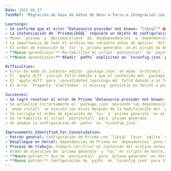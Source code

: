 ```yaml
---
Date: 2025_05_27
TaskRef: "Migración de base de datos de Neon a Turso e integración con quran-data-api"

Learnings:
- Se confirmó que el error "Datasource provider not known: "libsql"" de Prisma se resuelve configurando `provider = "sqlite"` en `schema.prisma` y utilizando `@prisma/adapter-libsql` para la conexión en tiempo de ejecución.
- La instanciación de `PrismaLibSQL` requiere un objeto de configuración `{ url: LIBSQL_URL, authToken: LIBSQL_AUTH_TOKEN }` directamente, no una instancia de cliente de `@libsql/client`.
- Mover `prisma` y `@prisma/client` de `devDependencies` a `dependencies` en `package.json` es una solución recomendada para problemas de despliegue en entornos como Vercel, especialmente en monorepos.
- La importancia de leer el archivo más reciente antes de aplicar `diffs` para evitar errores de coincidencia.
- El orden de ejecución de `tsc` y `prisma generate` en el script de build de Vercel es crucial. `prisma generate` debe ejecutarse *antes* de `tsc` para asegurar que los tipos generados estén disponibles para la compilación de TypeScript.
- **Nuevo aprendizaje:** Re-habilitar el script `postinstall` en `package.json` para ejecutar `prisma generate` es fundamental para asegurar que el cliente de Prisma se genere después de la instalación de dependencias en entornos de despliegue como Vercel.
- **Nuevo aprendizaje:** Añadir `paths` explícitos en `tsconfig.json` para los tipos generados por Prisma (ej. `"../generated/prisma": ["./generated/prisma"]`) es una capa adicional para asegurar que TypeScript encuentre los tipos correctamente en monorepos y entornos de despliegue.

Difficulties:
- Error de modo al intentar editar `package.json` en modo `architect`. Se corrigió cambiando a modo `code`.
- El `apply_diff` inicial falló debido a que el contenido del `package.json` había cambiado, requiriendo una relectura del archivo.
- El `apply_diff` para `consolidated_learnings.md` falló debido a un formato de diff incorrecto (doble `=======`).
- El error `Property 'startIndex' is missing` persistió en Vercel a pesar de las correcciones iniciales, lo que llevó a una investigación más profunda sobre la interacción de Prisma, Turso y Vercel en monorepos.

Successes:
- Se logró resolver el error de Prisma "Datasource provider not known: "libsql"" localmente.
- Se actualizó correctamente el `package.json` moviendo las dependencias de Prisma.
- `pnpm install` se ejecutó con éxito después de la modificación del `package.json`.
- Se corrigió el orden de ejecución de `tsc` y `prisma generate` en el script `build:functions`.
- Se re-habilitó el script `postinstall` para `prisma generate`.
- Se añadió la configuración de `paths` en `tsconfig.json`.

Improvements_Identified_For_Consolidation:
- Patrón general: Configuración de Prisma con `libsql` (usar `sqlite` como `provider` y adaptador en código).
- Despliegue en Vercel: Dependencias de Prisma en `dependencies` para monorepos.
- Proceso de trabajo: Siempre verificar el contenido del archivo antes de `apply_diff`.
- Orden de ejecución de `prisma generate` y `tsc` en scripts de build.
- **Nuevo patrón:** Uso de `postinstall` para `prisma generate` en Vercel.
- **Nuevo patrón:** Configuración de `paths` en `tsconfig.json` para tipos de Prisma en monorepos.
---
```

